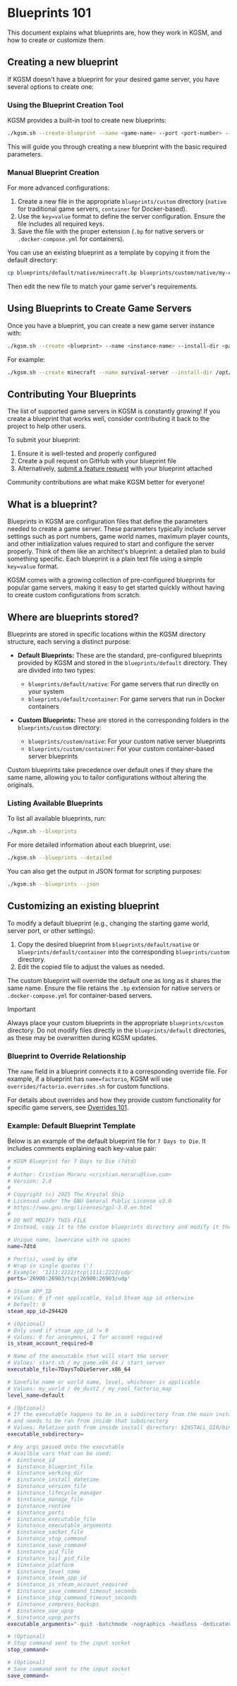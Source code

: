 # Blueprints 101

This document explains what blueprints are, how they work in KGSM, and how to create or customize them.

## Creating a new blueprint

If KGSM doesn't have a blueprint for your desired game server, you have several options to create one:

### Using the Blueprint Creation Tool

KGSM provides a built-in tool to create new blueprints:

```sh
./kgsm.sh --create-blueprint --name <game-name> --port <port-number> --launch-bin <executable-name> [--stop-command <command>]
```

This will guide you through creating a new blueprint with the basic required parameters.

### Manual Blueprint Creation

For more advanced configurations:

1. Create a new file in the appropriate `blueprints/custom` directory (`native` for traditional game servers, `container` for Docker-based).
2. Use the `key=value` format to define the server configuration. Ensure the file includes all required keys.
3. Save the file with the proper extension (`.bp` for native servers or `.docker-compose.yml` for containers).

You can use an existing blueprint as a template by copying it from the default directory:

```sh
cp blueprints/default/native/minecraft.bp blueprints/custom/native/my-custom-game.bp
```

Then edit the new file to match your game server's requirements.

## Using Blueprints to Create Game Servers

Once you have a blueprint, you can create a new game server instance with:

```sh
./kgsm.sh --create <blueprint> --name <instance-name> --install-dir <path>
```

For example:

```sh
./kgsm.sh --create minecraft --name survival-server --install-dir /opt/servers
```

## Contributing Your Blueprints

The list of supported game servers in KGSM is constantly growing! If you create a blueprint that works well, consider contributing it back to the project to help other users.

To submit your blueprint:
1. Ensure it is well-tested and properly configured
2. Create a pull request on GitHub with your blueprint file
3. Alternatively, [submit a feature request](https://github.com/TheKrystalShip/KGSM/issues/new?template=add_game_server.md) with your blueprint attached

Community contributions are what make KGSM better for everyone!

## What is a blueprint?

Blueprints in KGSM are configuration files that define the parameters needed to create a game server. These parameters typically include server settings such as port numbers, game world names, maximum player counts, and other initialization values required to start and configure the server properly. Think of them like an architect's blueprint: a detailed plan to build something specific. Each blueprint is a plain text file using a simple `key=value` format.

KGSM comes with a growing collection of pre-configured blueprints for popular game servers, making it easy to get started quickly without having to create custom configurations from scratch.

## Where are blueprints stored?

Blueprints are stored in specific locations within the KGSM directory structure, each serving a distinct purpose:

- **Default Blueprints:** These are the standard, pre-configured blueprints provided by KGSM and stored in the `blueprints/default` directory. They are divided into two types:
  - `blueprints/default/native`: For game servers that run directly on your system
  - `blueprints/default/container`: For game servers that run in Docker containers

- **Custom Blueprints:** These are stored in the corresponding folders in the `blueprints/custom` directory:
  - `blueprints/custom/native`: For your custom native server blueprints
  - `blueprints/custom/container`: For your custom container-based server blueprints

Custom blueprints take precedence over default ones if they share the same name, allowing you to tailor configurations without altering the originals.

### Listing Available Blueprints

To list all available blueprints, run:

```sh
./kgsm.sh --blueprints
```

For more detailed information about each blueprint, use:

```sh
./kgsm.sh --blueprints --detailed
```

You can also get the output in JSON format for scripting purposes:

```sh
./kgsm.sh --blueprints --json
```

## Customizing an existing blueprint

To modify a default blueprint (e.g., changing the starting game world, server port, or other settings):

1. Copy the desired blueprint from `blueprints/default/native` or `blueprints/default/container` into the corresponding `blueprints/custom` directory.
2. Edit the copied file to adjust the values as needed.

The custom blueprint will override the default one as long as it shares the same name. Ensure the file retains the `.bp` extension for native servers or `.docker-compose.yml` for container-based servers.

> [!IMPORTANT]
> Always place your custom blueprints in the appropriate `blueprints/custom` directory. Do not modify files directly in the `blueprints/default` directories, as these may be overwritten during KGSM updates.

### Blueprint to Override Relationship

The `name` field in a blueprint connects it to a corresponding override file. For example, if a blueprint has `name=factorio`, KGSM will use `overrides/factorio.overrides.sh` for custom functions.

For details about overrides and how they provide custom functionality for specific game servers, see [Overrides 101](overrides.md).

### Example: Default Blueprint Template

Below is an example of the default blueprint file for `7 Days to Die`. It includes comments explaining each key-value pair:

```bash
# KGSM Blueprint for 7 Days to Die (7dtd)
#
# Author: Cristian Moraru <cristian.moraru@live.com>
# Version: 2.0
#
# Copyright (c) 2025 The Krystal Ship
# Licensed under the GNU General Public License v3.0
# https://www.gnu.org/licenses/gpl-3.0.en.html
#
# DO NOT MODIFY THIS FILE
# Instead, copy it to the custom blueprints directory and modify it there

# Unique name, lowercase with no spaces
name=7dtd

# Port(s), used by UFW
# Wrap in single quotes (')
# Example: '1111:2222/tcp|1111:2222/udp'
ports='26900:26903/tcp|26900:26903/udp'

# Steam APP_ID
# Values: 0 if not applicable, Valid Steam app id otherwise
# Default: 0
steam_app_id=294420

# (Optional)
# Only used if steam_app_id != 0
# Values: 0 for anonymous, 1 for account required
is_steam_account_required=0

# Name of the executable that will start the server
# Values: start.sh / my_game.x86_64 / start_server
executable_file=7DaysToDieServer.x86_64

# Savefile name or world name, level, whichever is applicable
# Values: my_world / de_dust2 / my_cool_factorio_map
level_name=default

# (Optional)
# If the executable happens to be in a subdirectory from the main install
# and needs to be ran from inside that subdirectory
# Values: Relative path from inside install directory: $INSTALL_DIR/bin
executable_subdirectory=

# Any args passed onto the executable
# Availble vars that can be used:
#  $instance_id
#  $instance_blueprint_file
#  $instance_working_dir
#  $instance_install_datetime
#  $instance_version_file
#  $instance_lifecycle_manager
#  $instance_manage_file
#  $instance_runtime
#  $instance_ports
#  $instance_executable_file
#  $instance_executable_arguments
#  $instance_socket_file
#  $instance_stop_command
#  $instance_save_command
#  $instance_pid_file
#  $instance_tail_pid_file
#  $instance_platform
#  $instance_level_name
#  $instance_steam_app_id
#  $instance_is_steam_account_required
#  $instance_save_command_timeout_seconds
#  $instance_stop_command_timeout_seconds
#  $instance_compress_backups
#  $instance_use_upnp
#  $instance_upnp_ports
executable_arguments="-quit -batchmode -nographics -headless -dedicated -configfile=$instance_install_dir/serverconfig.xml"

# (Optional)
# Stop command sent to the input socket
stop_command=

# (Optional)
# Save command sent to the input socket
save_command=
```

